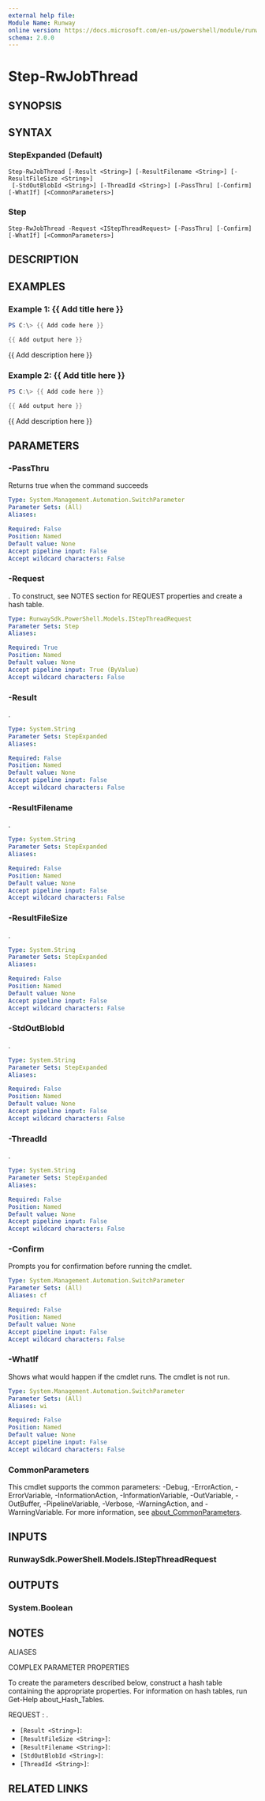 ```yaml
---
external help file:
Module Name: Runway
online version: https://docs.microsoft.com/en-us/powershell/module/runway/step-rwjobthread
schema: 2.0.0
---
```


# Step-RwJobThread

## SYNOPSIS


## SYNTAX

### StepExpanded (Default)
```
Step-RwJobThread [-Result <String>] [-ResultFilename <String>] [-ResultFileSize <String>]
 [-StdOutBlobId <String>] [-ThreadId <String>] [-PassThru] [-Confirm] [-WhatIf] [<CommonParameters>]
```

### Step
```
Step-RwJobThread -Request <IStepThreadRequest> [-PassThru] [-Confirm] [-WhatIf] [<CommonParameters>]
```

## DESCRIPTION


## EXAMPLES

### Example 1: {{ Add title here }}
```powershell
PS C:\> {{ Add code here }}

{{ Add output here }}
```

{{ Add description here }}

### Example 2: {{ Add title here }}
```powershell
PS C:\> {{ Add code here }}

{{ Add output here }}
```

{{ Add description here }}

## PARAMETERS

### -PassThru
Returns true when the command succeeds

```yaml
Type: System.Management.Automation.SwitchParameter
Parameter Sets: (All)
Aliases:

Required: False
Position: Named
Default value: None
Accept pipeline input: False
Accept wildcard characters: False
```

### -Request
.
To construct, see NOTES section for REQUEST properties and create a hash table.

```yaml
Type: RunwaySdk.PowerShell.Models.IStepThreadRequest
Parameter Sets: Step
Aliases:

Required: True
Position: Named
Default value: None
Accept pipeline input: True (ByValue)
Accept wildcard characters: False
```

### -Result
.

```yaml
Type: System.String
Parameter Sets: StepExpanded
Aliases:

Required: False
Position: Named
Default value: None
Accept pipeline input: False
Accept wildcard characters: False
```

### -ResultFilename
.

```yaml
Type: System.String
Parameter Sets: StepExpanded
Aliases:

Required: False
Position: Named
Default value: None
Accept pipeline input: False
Accept wildcard characters: False
```

### -ResultFileSize
.

```yaml
Type: System.String
Parameter Sets: StepExpanded
Aliases:

Required: False
Position: Named
Default value: None
Accept pipeline input: False
Accept wildcard characters: False
```

### -StdOutBlobId
.

```yaml
Type: System.String
Parameter Sets: StepExpanded
Aliases:

Required: False
Position: Named
Default value: None
Accept pipeline input: False
Accept wildcard characters: False
```

### -ThreadId
.

```yaml
Type: System.String
Parameter Sets: StepExpanded
Aliases:

Required: False
Position: Named
Default value: None
Accept pipeline input: False
Accept wildcard characters: False
```

### -Confirm
Prompts you for confirmation before running the cmdlet.

```yaml
Type: System.Management.Automation.SwitchParameter
Parameter Sets: (All)
Aliases: cf

Required: False
Position: Named
Default value: None
Accept pipeline input: False
Accept wildcard characters: False
```

### -WhatIf
Shows what would happen if the cmdlet runs.
The cmdlet is not run.

```yaml
Type: System.Management.Automation.SwitchParameter
Parameter Sets: (All)
Aliases: wi

Required: False
Position: Named
Default value: None
Accept pipeline input: False
Accept wildcard characters: False
```

### CommonParameters
This cmdlet supports the common parameters: -Debug, -ErrorAction, -ErrorVariable, -InformationAction, -InformationVariable, -OutVariable, -OutBuffer, -PipelineVariable, -Verbose, -WarningAction, and -WarningVariable. For more information, see [about_CommonParameters](http://go.microsoft.com/fwlink/?LinkID=113216).

## INPUTS

### RunwaySdk.PowerShell.Models.IStepThreadRequest

## OUTPUTS

### System.Boolean

## NOTES

ALIASES

COMPLEX PARAMETER PROPERTIES

To create the parameters described below, construct a hash table containing the appropriate properties. For information on hash tables, run Get-Help about_Hash_Tables.


REQUEST <IStepThreadRequest>: .
  - `[Result <String>]`: 
  - `[ResultFileSize <String>]`: 
  - `[ResultFilename <String>]`: 
  - `[StdOutBlobId <String>]`: 
  - `[ThreadId <String>]`: 

## RELATED LINKS

